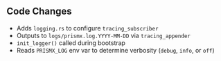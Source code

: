 ## Code Changes

- Adds `logging.rs` to configure `tracing_subscriber`
- Outputs to `logs/prismx.log.YYYY-MM-DD` via `tracing_appender`
- `init_logger()` called during bootstrap
- Reads `PRISMX_LOG` env var to determine verbosity (`debug`, `info`, or `off`)
